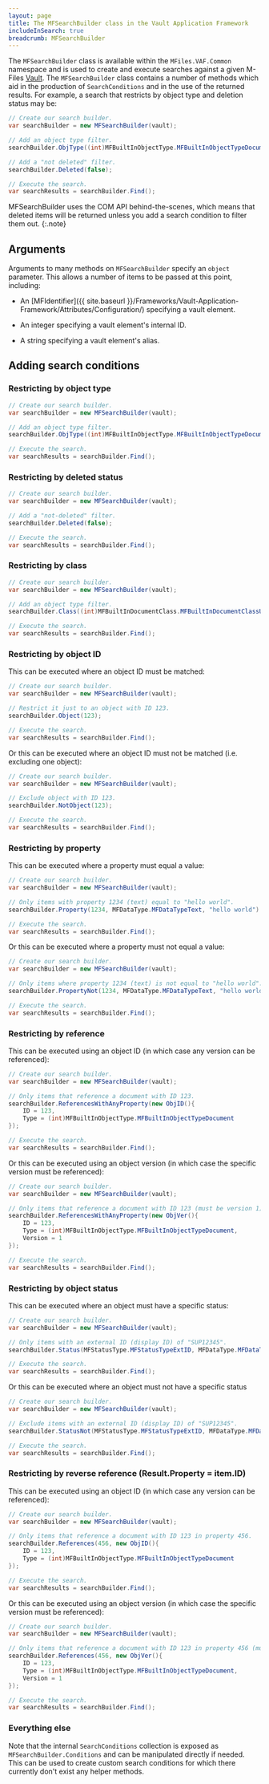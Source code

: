 ```yaml
---
layout: page
title: The MFSearchBuilder class in the Vault Application Framework
includeInSearch: true
breadcrumb: MFSearchBuilder
---
```


The `MFSearchBuilder` class is available within the `MFiles.VAF.Common` namespace and is used to create and execute searches against a given M-Files [Vault](https://developer.m-files.com/APIs/COM-API/Reference/index.html#MFilesAPI~Vault.html).  The `MFSearchBuilder` class contains a number of methods which aid in the production of `SearchConditions` and in the use of the returned results.  For example, a search that restricts by object type and deletion status may be:

```csharp
// Create our search builder.
var searchBuilder = new MFSearchBuilder(vault);

// Add an object type filter.
searchBuilder.ObjType((int)MFBuiltInObjectType.MFBuiltInObjectTypeDocument);

// Add a "not deleted" filter.
searchBuilder.Deleted(false);

// Execute the search.
var searchResults = searchBuilder.Find();
```

MFSearchBuilder uses the COM API behind-the-scenes, which means that deleted items will be returned unless you add a search condition to filter them out.
{:.note}

## Arguments

Arguments to many methods on `MFSearchBuilder` specify an `object` parameter.  This allows a number of items to be passed at this point, including:

* An [MFIdentifier]({{ site.baseurl }}/Frameworks/Vault-Application-Framework/Attributes/Configuration/) specifying a vault element.

* An integer specifying a vault element's internal ID.

* A string specifying a vault element's alias.

## Adding search conditions

### Restricting by object type

```csharp
// Create our search builder.
var searchBuilder = new MFSearchBuilder(vault);

// Add an object type filter.
searchBuilder.ObjType((int)MFBuiltInObjectType.MFBuiltInObjectTypeDocument);

// Execute the search.
var searchResults = searchBuilder.Find();
```

### Restricting by deleted status

```csharp
// Create our search builder.
var searchBuilder = new MFSearchBuilder(vault);

// Add a "not-deleted" filter.
searchBuilder.Deleted(false);

// Execute the search.
var searchResults = searchBuilder.Find();
```

### Restricting by class

```csharp
// Create our search builder.
var searchBuilder = new MFSearchBuilder(vault);

// Add an object type filter.
searchBuilder.Class((int)MFBuiltInDocumentClass.MFBuiltInDocumentClassUnclassifiedDocument);

// Execute the search.
var searchResults = searchBuilder.Find();
```

### Restricting by object ID

This can be executed where an object ID must be matched:

```csharp
// Create our search builder.
var searchBuilder = new MFSearchBuilder(vault);

// Restrict it just to an object with ID 123.
searchBuilder.Object(123);

// Execute the search.
var searchResults = searchBuilder.Find();
```

Or this can be executed where an object ID must not be matched (i.e. excluding one object):

```csharp
// Create our search builder.
var searchBuilder = new MFSearchBuilder(vault);

// Exclude object with ID 123.
searchBuilder.NotObject(123);

// Execute the search.
var searchResults = searchBuilder.Find();
```

### Restricting by property

This can be executed where a property must equal a value:

```csharp
// Create our search builder.
var searchBuilder = new MFSearchBuilder(vault);

// Only items with property 1234 (text) equal to "hello world".
searchBuilder.Property(1234, MFDataType.MFDataTypeText, "hello world")

// Execute the search.
var searchResults = searchBuilder.Find();
```

Or this can be executed where a property must not equal a value:

```csharp
// Create our search builder.
var searchBuilder = new MFSearchBuilder(vault);

// Only items where property 1234 (text) is not equal to "hello world".
searchBuilder.PropertyNot(1234, MFDataType.MFDataTypeText, "hello world")

// Execute the search.
var searchResults = searchBuilder.Find();
```

### Restricting by reference

This can be executed using an object ID (in which case any version can be referenced):

```csharp
// Create our search builder.
var searchBuilder = new MFSearchBuilder(vault);

// Only items that reference a document with ID 123.
searchBuilder.ReferencesWithAnyProperty(new ObjID(){
    ID = 123,
    Type = (int)MFBuiltInObjectType.MFBuiltInObjectTypeDocument
});

// Execute the search.
var searchResults = searchBuilder.Find();
```

Or this can be executed using an object version (in which case the specific version must be referenced):

```csharp
// Create our search builder.
var searchBuilder = new MFSearchBuilder(vault);

// Only items that reference a document with ID 123 (must be version 1).
searchBuilder.ReferencesWithAnyProperty(new ObjVer(){
    ID = 123,
    Type = (int)MFBuiltInObjectType.MFBuiltInObjectTypeDocument,
    Version = 1
});

// Execute the search.
var searchResults = searchBuilder.Find();
```

### Restricting by object status

This can be executed where an object must have a specific status:

```csharp
// Create our search builder.
var searchBuilder = new MFSearchBuilder(vault);

// Only items with an external ID (display ID) of "SUP12345".
searchBuilder.Status(MFStatusType.MFStatusTypeExtID, MFDataType.MFDataTypeText, "SUP12345")

// Execute the search.
var searchResults = searchBuilder.Find();
```

Or this can be executed where an object must not have a specific status

```csharp
// Create our search builder.
var searchBuilder = new MFSearchBuilder(vault);

// Exclude items with an external ID (display ID) of "SUP12345".
searchBuilder.StatusNot(MFStatusType.MFStatusTypeExtID, MFDataType.MFDataTypeText, "SUP12345")

// Execute the search.
var searchResults = searchBuilder.Find();
```

### Restricting by reverse reference (Result.Property = item.ID)

This can be executed using an object ID (in which case any version can be referenced):

```csharp
// Create our search builder.
var searchBuilder = new MFSearchBuilder(vault);

// Only items that reference a document with ID 123 in property 456.
searchBuilder.References(456, new ObjID(){
    ID = 123,
    Type = (int)MFBuiltInObjectType.MFBuiltInObjectTypeDocument
});

// Execute the search.
var searchResults = searchBuilder.Find();
```

Or this can be executed using an object version (in which case the specific version must be referenced):

```csharp
// Create our search builder.
var searchBuilder = new MFSearchBuilder(vault);

// Only items that reference a document with ID 123 in property 456 (must be version 1).
searchBuilder.References(456, new ObjVer(){
    ID = 123,
    Type = (int)MFBuiltInObjectType.MFBuiltInObjectTypeDocument,
    Version = 1
});

// Execute the search.
var searchResults = searchBuilder.Find();
```

### Everything else

Note that the internal `SearchConditions` collection is exposed as `MFSearchBuilder.Conditions` and can be manipulated directly if needed.  This can be used to create custom search conditions for which there currently don't exist any helper methods.